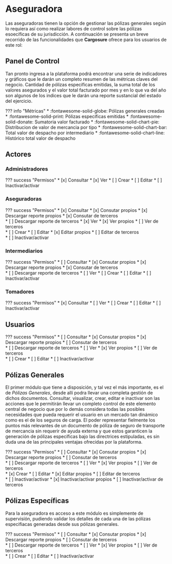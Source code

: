 # Aseguradora

Las aseguradoras tienen la opción de gestionar las pólizas generales según lo requiera así como realizar labores de control sobre las pólizas esoecíficas de su jurisdicción. A continuación se presenta un breve recorrido de las funcionalidades que **Cargosure** ofrece para los usuarios de este rol:

## Panel de Control

Tan pronto ingresa a la plataforma podrá encontrar una serie de indicadores y gráficos que le darán un completo resumen de las métricas claves del negocio.  Cantidad de pólizas específicas emitidas, la suma total de los valores asegurados y el valor total facturado por mes y en lo que va del año son algunos de los indices que le darán una reporte sustancial del estado del ejercicio.

??? info "Métricas"
    * :fontawesome-solid-globe:  Pólizas generales creadas
    * :fontawesome-solid-print:  Pólizas específicas emitidas
    * :fontawesome-solid-donate: Sumatoria valor facturado
    * :fontawesome-solid-chart-pie:  Distribucion de valor de mercancia por tipo
    * :fontawesome-solid-chart-bar:  Total valor de despacho por intermediario
    * :fontawesome-solid-chart-line:  Histórico total valor de despacho

## Actores

### Administradores

??? success "Permisos"
    * [x] Consultar
    * [x] Ver
    * [ ] Crear
    * [ ] Editar
    * [ ] Inactivar/activar

### Aseguradoras

??? success "Permisos"
    * [x] Consultar
        * [x] Consutar propios 
        * [x] Descargar reporte propios
        * [x] Consutar de terceros  
        * [ ] Descargar reporte de terceros 
    * [x] Ver
        * [x] Ver propios 
        * [ ] Ver de terceros   
    * [ ] Crear
    * [ ] Editar
        * [x] Editar propios 
        * [ ] Editar de terceros   
    * [ ] Inactivar/activar

### Intermediarios

??? success "Permisos"
    * [ ] Consultar
        * [x] Consutar propios 
        * [x] Descargar reporte propios
        * [x] Consutar de terceros  
        * [ ] Descargar reporte de terceros 
    * [ ] Ver
    * [ ] Crear
    * [ ] Editar
    * [ ] Inactivar/activar

### Tomadores

??? success "Permisos"
    * [x] Consultar
    * [ ] Ver
    * [ ] Crear
    * [ ] Editar
    * [ ] Inactivar/activar

## Usuarios
    
??? success "Permisos"
    * [ ] Consultar
        * [x] Consutar propios 
        * [x] Descargar reporte propios
        * [ ] Consutar de terceros  
        * [ ] Descargar reporte de terceros 
    * [ ] Ver
        * [x] Ver propios 
        * [ ] Ver de terceros   
    * [ ] Crear
    * [ ] Editar
    * [ ] Inactivar/activar
    
## Pólizas Generales

El primer módulo que tiene a disposición, y tal vez el más importante, es el de *Pólizas Generales*, desde allí podra llevar una completa gestión de dichos documentos. Consultar, visualizar, crear, editar e inactivar son las acciones que le permitirán llevar un completo control de este elemento central de negocio que por lo demás considera todas las posibles necesidades que pueda requerir el usuario en un mercado tan dinámico como es el de los seguros de carga. El poder representar fielmente  los puntos más relevantes de un documento de póliza de seguro de transporte de mercancia sin requerir de ayuda externa y que estos garanticen la generación de pólizas específicas bajo las directrices estipuladas, es sin duda una de las principales ventajas ofrecidas por la plataforma.

??? success "Permisos"
    * [ ] Consultar
        * [x] Consutar propios 
        * [x] Descargar reporte propios 
        * [ ] Consutar de terceros  
        * [ ] Descargar reporte de terceros 
    * [ ] Ver
        * [x] Ver propios 
        * [ ] Ver de terceros   
    * [x] Crear
    * [ ] Editar
        * [x] Editar propios 
        * [ ] Editar de terceros  
    * [ ] Inactivar/activar
        * [x] Inactivar/activar propios 
        * [ ] Inactivar/activar de terceros   

## Pólizas Específicas

Para la aseguradora es acceso a este módulo es simplemente de supervisíón, pudiendo validar los detalles de cada una de las pólizas especifiacas generadas desde sus pólizas generales.

??? success "Permisos"
    * [ ] Consultar
        * [x] Consutar propios 
        * [x] Descargar reporte propios
        * [ ] Consutar de terceros  
        * [ ] Descargar reporte de terceros 
    * [ ] Ver
        * [x] Ver propios 
        * [ ] Ver de terceros   
    * [ ] Crear
    * [ ] Editar
    * [ ] Inactivar/activar


